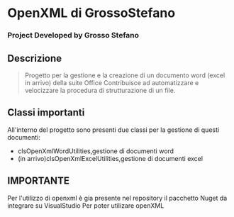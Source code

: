# OpenXML di GrossoStefano

### Project Developed by Grosso Stefano


## Descrizione ##
> Progetto per la gestione e la creazione di un documento word (excel in arrivo) della suite Office
> Contribuisce ad automatizzare e velocizzare la procedura di strutturazione di un file.

## Classi importanti ##
All'interno del progetto sono presenti due classi per la gestione di questi documenti:
* clsOpenXmlWordUtilities,gestione di documenti word
* (in arrivo)clsOpenXmlExcelUtilities,gestione di documenti excel

## IMPORTANTE ##
Per l'utilizzo di openxml è gia presente nel repository il pacchetto Nuget
da integrare su VisualStudio Per poter utilizare openXML


